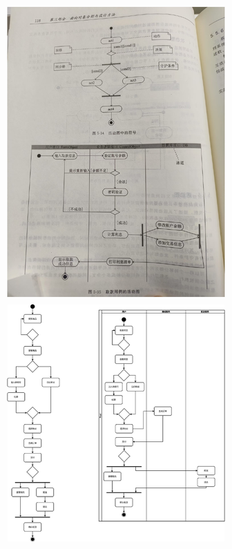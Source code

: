 ![e797e65d8ab4f3971768285f45c771b](./assets/e797e65d8ab4f3971768285f45c771b.jpg)



![活动图](./assets/活动图.jpeg)